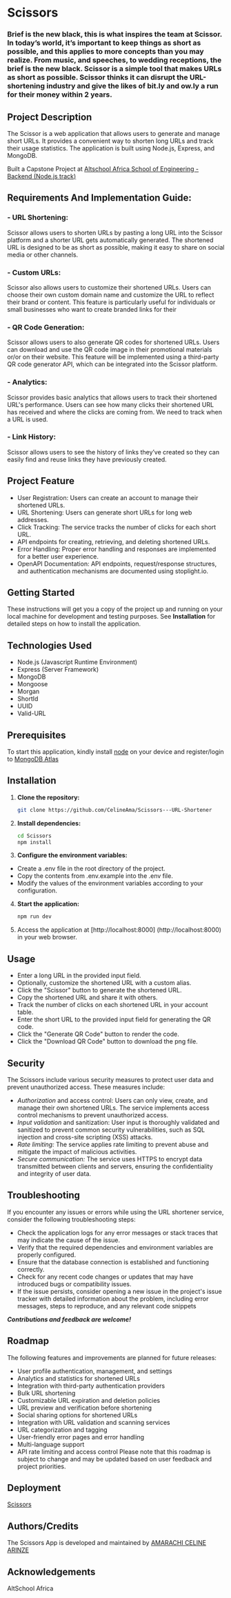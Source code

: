 # Scissors

### Brief is the new black, this is what inspires the team at Scissor. In today’s world, it’s important to keep things as short as possible, and this applies to more concepts than you may realize. From music, and speeches, to wedding receptions, the brief is the new black. Scissor is a simple tool that makes URLs as short as possible. Scissor thinks it can disrupt the URL-shortening industry and give the likes of bit.ly and ow.ly a run for their money within 2 years.

## Project Description
The Scissor is a web application that allows users to generate and manage short URLs. It provides a convenient way to shorten long URLs and track their usage statistics. The application is built using Node.js, Express, and MongoDB.

Built a Capstone Project at [Altschool Africa School of Engineering - Backend (Node.js track)](https://www.altschoolafrica.com/schools/engineering)

## Requirements And Implementation Guide:
### - URL Shortening:
Scissor allows users to shorten URLs by pasting a long URL into the Scissor platform and a shorter URL gets automatically generated. The shortened URL is designed to be as short as possible, making it easy to share on social media or other channels.
### - Custom URLs:
Scissor also allows users to customize their shortened URLs. Users can choose their own custom domain name and customize the URL to reflect their brand or content. This feature is particularly useful for individuals or small businesses who want to create branded links for their 
### - QR Code Generation:
Scissor allows users to also generate QR codes for shortened URLs. Users can download and use the QR code image in their promotional materials or/or on their website. This feature will be implemented using a third-party QR code generator API, which can be integrated into the Scissor platform.
### - Analytics:
Scissor provides basic analytics that allows users to track their shortened URL's performance. Users can see how many clicks their shortened URL has received and where the clicks are coming from. We need to track when a URL is used.
### - Link History:
Scissor allows users to see the history of links they’ve created so they can easily find and reuse links they have previously created.

## Project Feature
* User Registration: Users can create an account to manage their shortened URLs.
* URL Shortening: Users can generate short URLs for long web addresses.
* Click Tracking: The service tracks the number of clicks for each short URL.
* API endpoints for creating, retrieving, and deleting shortened URLs.
* Error Handling: Proper error handling and responses are implemented for a better user experience.
* OpenAPI Documentation: API endpoints, request/response structures, and authentication mechanisms are documented using stoplight.io.

## Getting Started
These instructions will get you a copy of the project up and running on your local machine for development and testing purposes. See **Installation** for detailed steps on how to install the application.

## Technologies Used
* Node.js (Javascript Runtime Environment)
* Express (Server Framework)
* MongoDB
* Mongoose
* Morgan
* ShortId
* UUID
* Valid-URL
   
## Prerequisites
To start this application, kindly install [node](https://nodejs.org/en/download/) on your device and register/login to [MongoDB Atlas](https://account.mongodb.com/) 

## Installation
1. **Clone the repository:**
   ```bash
   git clone https://github.com/CelineAma/Scissors---URL-Shortener
   ```
2. **Install dependencies:**
   ```bash
   cd Scissors
   npm install
   ```
3. **Configure the environment variables:**

* Create a .env file in the root directory of the project.
* Copy the contents from .env.example into the .env file.
* Modify the values of the environment variables according to your configuration.

4. **Start the application:**
   ```bash
   npm run dev
   ```
5. Access the application at [http://localhost:8000] (http://localhost:8000) in your web browser.

## Usage
* Enter a long URL in the provided input field.
* Optionally, customize the shortened URL with a custom alias.
* Click the "Scissor" button to generate the shortened URL.
* Copy the shortened URL and share it with others.
* Track the number of clicks on each shortened URL in your account table.
* Enter the short URL to the provided input field for generating the QR code.
* Click the "Generate QR Code" button to render the code.
* Click the "Download QR Code" button to download the png file.

## Security
The Scissors include various security measures to protect user data and prevent unauthorized access. These measures include:

* *Authorization* and access control: Users can only view, create, and manage their own shortened URLs. The service implements access control mechanisms to prevent unauthorized access.
* *Input validation* and sanitization: User input is thoroughly validated and sanitized to prevent common security vulnerabilities, such as SQL injection and cross-site scripting (XSS) attacks.
* *Rate limiting:* The service applies rate limiting to prevent abuse and mitigate the impact of malicious activities.
* *Secure communication:* The service uses HTTPS to encrypt data transmitted between clients and servers, ensuring the confidentiality and integrity of user data.

## Troubleshooting
If you encounter any issues or errors while using the URL shortener service, consider the following troubleshooting steps:

* Check the application logs for any error messages or stack traces that may indicate the cause of the issue.
* Verify that the required dependencies and environment variables are properly configured.
* Ensure that the database connection is established and functioning correctly.
* Check for any recent code changes or updates that may have introduced bugs or compatibility issues.
* If the issue persists, consider opening a new issue in the project's issue tracker with detailed information about the problem, including error messages, steps to reproduce, and any relevant code snippets

***Contributions and feedback are welcome!***

## Roadmap
The following features and improvements are planned for future releases:

* User profile authentication, management, and settings
* Analytics and statistics for shortened URLs
* Integration with third-party authentication providers
* Bulk URL shortening
* Customizable URL expiration and deletion policies
* URL preview and verification before shortening
* Social sharing options for shortened URLs
* Integration with URL validation and scanning services
* URL categorization and tagging
* User-friendly error pages and error handling
* Multi-language support
* API rate limiting and access control
Please note that this roadmap is subject to change and may be updated based on user feedback and project priorities.

## Deployment
[Scissors](https://scissors-s7o9.onrender.com/)

## Authors/Credits
The Scissors App is developed and maintained by [AMARACHI CELINE ARINZE](https://github.com/CelineAma)

## Acknowledgements 
AltSchool Africa

